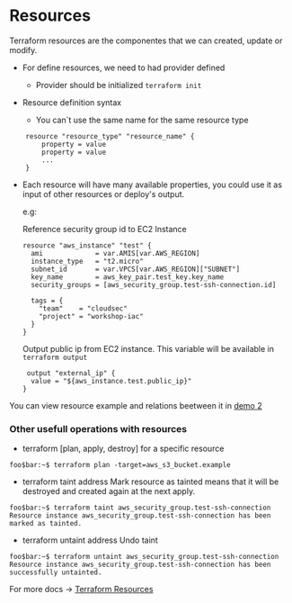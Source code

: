 # Resources

Terraform resources are the componentes that we can created, update or modify.

* For define resources, we need to had provider defined
  * Provider should be initialized `terraform init`
 
* Resource definition syntax
  * You can`t use the same name for the same resource type
```hcl
    resource "resource_type" "resource_name" {
        property = value
        property = value
        ...
    }
```
* Each resource will have many available properties, you could use it as input of other resources or deploy's output.

   e.g:
    
     Reference security group id to EC2 Instance
     ```hcl
     resource "aws_instance" "test" {
       ami             = var.AMIS[var.AWS_REGION]
       instance_type   = "t2.micro"
       subnet_id       = var.VPCS[var.AWS_REGION]["SUBNET"]
       key_name        = aws_key_pair.test_key.key_name
       security_groups = [aws_security_group.test-ssh-connection.id]

       tags = {
         "team"    = "cloudsec"
         "project" = "workshop-iac"
       }
     }
     ```
     
     Output public ip from EC2 instance. This variable will be available in `terraform output`
     ```hcl
      output "external_ip" {
       value = "${aws_instance.test.public_ip}"
     }
     ```

You can view resource example and relations beetween it in <a href="https://github.com/lpcalisi/cloudsec-workshop-iac/tree/master/terraform/2_instance_with_sg">demo 2</a>

### Other usefull operations with resources
* terraform [plan, apply, destroy] for a specific resource
```console
foo$bar:~$ terraform plan -target=aws_s3_bucket.example
```

* terraform taint address
Mark resource as tainted means that it will be destroyed and created again at the next apply. 
```console
foo$bar:~$ terraform taint aws_security_group.test-ssh-connection
Resource instance aws_security_group.test-ssh-connection has been marked as tainted.
```

* terraform untaint address
Undo taint
```console
foo$bar:~$ terraform untaint aws_security_group.test-ssh-connection
Resource instance aws_security_group.test-ssh-connection has been successfully untainted.
```


For more docs &rarr; <a href="https://www.terraform.io/docs/configuration/resources.html"> Terraform Resources </a>
